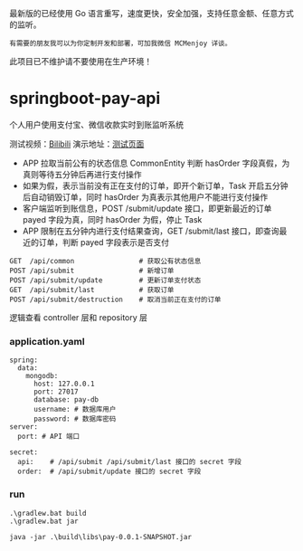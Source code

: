 最新版的已经使用 Go 语言重写，速度更快，安全加强，支持任意金额、任意方式的监听。

```
有需要的朋友我可以为你定制开发和部署，可加我微信 MCMenjoy 详谈。
```

此项目已不维护请不要使用在生产环境！

# springboot-pay-api

个人用户使用支付宝、微信收款实时到账监听系统

测试视频：[Bilibili](https://www.bilibili.com/video/av49083749/)
演示地址：[测试页面](http://118.24.222.113/)

- APP 拉取当前公有的状态信息 CommonEntity 判断 hasOrder 字段真假，为真则等待五分钟后再进行支付操作
- 如果为假，表示当前没有正在支付的订单，即开个新订单，Task 开启五分钟后自动销毁订单，同时 hasOrder 为真表示其他用户不能进行支付操作
- 客户端监听到账信息，POST /submit/update 接口，即更新最近的订单 payed 字段为真，同时 hasOrder 为假，停止 Task
- APP 限制在五分钟内进行支付结果查询，GET /submit/last 接口，即查询最近的订单，判断 payed 字段表示是否支付

```
GET  /api/common                # 获取公有状态信息
POST /api/submit                # 新增订单
POST /api/submit/update         # 更新订单支付状态
GET  /api/submit/last           # 获取订单
POST /api/submit/destruction    # 取消当前正在支付的订单
```

逻辑查看 controller 层和 repository 层

### application.yaml

```
spring:
  data:
    mongodb:
      host: 127.0.0.1
      port: 27017
      database: pay-db
      username: # 数据库用户
      password: # 数据库密码
server:
  port: # API 端口

secret:
  api:    # /api/submit /api/submit/last 接口的 secret 字段
  order:  # /api/submit/update 接口的 secret 字段
```
### run

```
.\gradlew.bat build
.\gradlew.bat jar

java -jar .\build\libs\pay-0.0.1-SNAPSHOT.jar
```
